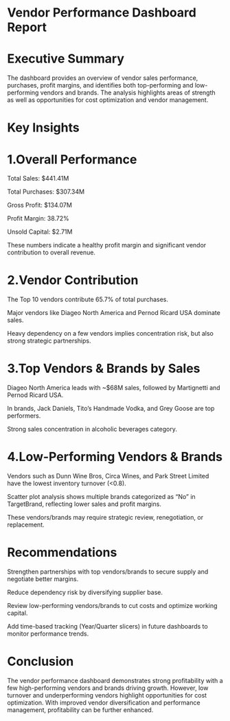 # Vendor Performance Dashboard Report
 # Executive Summary

The dashboard provides an overview of vendor sales performance, purchases, profit margins, and identifies both top-performing and low-performing vendors and brands. The analysis highlights areas of strength as well as opportunities for cost optimization and vendor management.

# Key Insights

# 1.Overall Performance

Total Sales: $441.41M

Total Purchases: $307.34M

Gross Profit: $134.07M

Profit Margin: 38.72%

Unsold Capital: $2.71M

These numbers indicate a healthy profit margin and significant vendor contribution to overall revenue.

# 2.Vendor Contribution

The Top 10 vendors contribute 65.7% of total purchases.

Major vendors like Diageo North America and Pernod Ricard USA dominate sales.

Heavy dependency on a few vendors implies concentration risk, but also strong strategic partnerships.

# 3.Top Vendors & Brands by Sales

Diageo North America leads with ~$68M sales, followed by Martignetti and Pernod Ricard USA.

In brands, Jack Daniels, Tito’s Handmade Vodka, and Grey Goose are top performers.

Strong sales concentration in alcoholic beverages category.

# 4.Low-Performing Vendors & Brands

Vendors such as Dunn Wine Bros, Circa Wines, and Park Street Limited have the lowest inventory turnover (<0.8).

Scatter plot analysis shows multiple brands categorized as “No” in TargetBrand, reflecting lower sales and profit margins.

These vendors/brands may require strategic review, renegotiation, or replacement.

# Recommendations

Strengthen partnerships with top vendors/brands to secure supply and negotiate better margins.

Reduce dependency risk by diversifying supplier base.

Review low-performing vendors/brands to cut costs and optimize working capital.

Add time-based tracking (Year/Quarter slicers) in future dashboards to monitor performance trends.

# Conclusion

The vendor performance dashboard demonstrates strong profitability with a few high-performing vendors and brands driving growth. However, low turnover and underperforming vendors highlight opportunities for cost optimization. With improved vendor diversification and performance management, profitability can be further enhanced.
